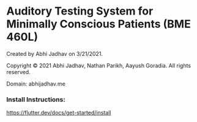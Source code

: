 # Auditory Testing System for Minimally Conscious Patients (BME 460L) 

Created by Abhi Jadhav on 3/21/2021.

Copyright © 2021 Abhi Jadhav, Nathan Parikh, Aayush Goradia. All rights reserved.

Domain: abhijadhav.me

### Install Instructions: 
https://flutter.dev/docs/get-started/install
